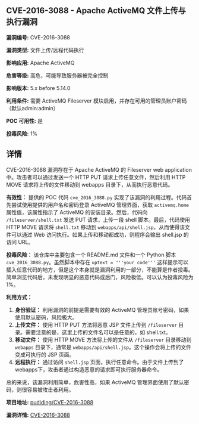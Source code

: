 ## CVE-2016-3088 - Apache ActiveMQ 文件上传与执行漏洞

**漏洞编号:** CVE-2016-3088

**漏洞类型:** 文件上传/远程代码执行

**影响应用:** Apache ActiveMQ

**危害等级:** 高危，可能导致服务器被完全控制

**影响版本:** 5.x before 5.14.0

**利用条件:** 需要 ActiveMQ Fileserver 模块启用，并存在可用的管理员账户密码（默认admin:admin）

**POC 可用性:** 是

**投毒风险:** 1%

## 详情

CVE-2016-3088 漏洞存在于 Apache ActiveMQ 的 Fileserver web application 中。攻击者可以通过发送一个 HTTP PUT 请求上传任意文件，然后利用 HTTP MOVE 请求将上传的文件移动到 webapps 目录下，从而执行恶意代码。 

**有效性：**
提供的 POC 代码 `cve_2016_3088.py` 实现了该漏洞的利用过程。代码首先尝试使用提供的用户名和密码登录 ActiveMQ 管理界面，获取 `activemq.home` 属性值，该属性指示了 ActiveMQ 的安装目录。然后，代码向 `/fileserver/shell.txt` 发送 PUT 请求，上传一段 shell 脚本。最后，代码使用 HTTP MOVE 请求将 `shell.txt` 移动到 `webapps/api/shell.jsp`，从而使得该文件可以通过 Web 访问执行。如果上传和移动都成功，则程序会输出 shell.jsp 的访问 URL。

**投毒风险：**
该仓库中主要包含一个 README.md 文件和一个 Python 脚本 `cve_2016_3088.py`。虽然脚本中存在 `uptext = '''your code'''` 这样提示可以插入任意代码的地方，但是这个本身就是漏洞利用的一部分，不能算是作者投毒。简单浏览代码后，未发现明显的恶意代码或后门，风险极低。可以认为投毒风险为 1%。

**利用方式：**
1.  **身份验证：** 利用漏洞的前提是需要有效的 ActiveMQ 管理员账号密码，如果使用默认密码，风险极大。
2.  **上传文件：** 使用 HTTP PUT 方法将恶意 JSP 文件上传到 `/fileserver` 目录。需要注意的是，这里上传的文件名可以是任意的，如 shell.txt。
3.  **移动文件：** 使用 HTTP MOVE 方法将上传的文件从 `/fileserver` 目录移动到 `webapps` 目录下，通常是 `webapps/api/shell.jsp`。这个操作会将上传的文件变成可执行的 JSP 页面。
4.  **远程执行：** 通过访问 `shell.jsp` 页面，执行任意命令。由于文件上传到了webapps下，攻击者通过构造恶意的请求即可执行服务器命令。

总的来说，该漏洞利用简单，危害性高，如果 ActiveMQ 管理界面使用了默认密码，则很容易被攻击者利用。

**项目地址:** [pudiding/CVE-2016-3088](https://github.com/pudiding/CVE-2016-3088)

**漏洞详情:** [CVE-2016-3088](https://nvd.nist.gov/vuln/detail/CVE-2016-3088)
